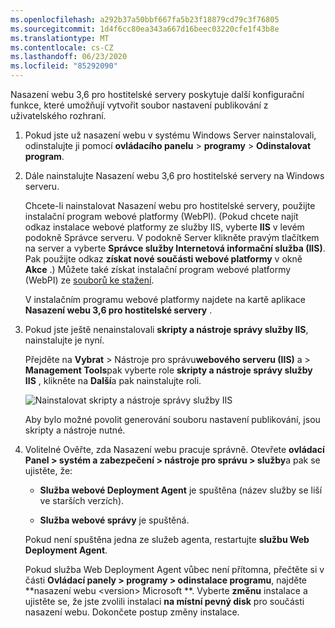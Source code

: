 ```yaml
---
ms.openlocfilehash: a292b37a50bbf667fa5b23f18879cd79c3f76805
ms.sourcegitcommit: 1d4f6cc80ea343a667d16beec03220cfe1f43b8e
ms.translationtype: MT
ms.contentlocale: cs-CZ
ms.lasthandoff: 06/23/2020
ms.locfileid: "85292090"
---
```

Nasazení webu 3,6 pro hostitelské servery poskytuje další konfigurační funkce, které umožňují vytvořit soubor nastavení publikování z uživatelského rozhraní.

1. Pokud jste už nasazení webu v systému Windows Server nainstalovali, odinstalujte ji pomocí **ovládacího panelu**  >  **programy**  >  **Odinstalovat program**.

2. Dále nainstalujte Nasazení webu 3,6 pro hostitelské servery na Windows serveru.

    Chcete-li nainstalovat Nasazení webu pro hostitelské servery, použijte instalační program webové platformy (WebPI). (Pokud chcete najít odkaz instalace webové platformy ze služby IIS, vyberte **IIS** v levém podokně Správce serveru. V podokně Server klikněte pravým tlačítkem na server a vyberte **Správce služby Internetová informační služba (IIS)**. Pak použijte odkaz **získat nové součásti webové platformy** v okně **Akce** .) Můžete také získat instalační program webové platformy (WebPI) ze [souborů ke stažení](https://www.microsoft.com/web/downloads/platform.aspx).

    V instalačním programu webové platformy najdete na kartě aplikace **Nasazení webu 3,6 pro hostitelské servery** .

3. Pokud jste ještě nenainstalovali **skripty a nástroje správy služby IIS**, nainstalujte je nyní.

    Přejděte na **Vybrat**  >  Nástroje pro správu**webového serveru (IIS)** a  >  **Management Tools**pak vyberte role **skripty a nástroje správy služby IIS** , klikněte na **Další**a pak nainstalujte roli.

    ![Nainstalovat skripty a nástroje správy služby IIS](../../deployment/media/tutorial-iis-management-scripts-and-tools.png)

    Aby bylo možné povolit generování souboru nastavení publikování, jsou skripty a nástroje nutné.

4. Volitelné Ověřte, zda Nasazení webu pracuje správně. Otevřete **ovládací Panel > systém a zabezpečení > nástroje pro správu > služby**a pak se ujistěte, že:

    * **Služba webové Deployment Agent** je spuštěna (název služby se liší ve starších verzích).

    * **Služba webové správy** je spuštěná.

    Pokud není spuštěna jedna ze služeb agenta, restartujte **službu Web Deployment Agent**.

    Pokud služba Web Deployment Agent vůbec není přítomna, přečtěte si v části **Ovládací panely > programy > odinstalace programu**, najděte **nasazení webu \<version> Microsoft **. Vyberte **změnu** instalace a ujistěte se, že jste zvolili instalaci **na místní pevný disk** pro součásti nasazení webu. Dokončete postup změny instalace.